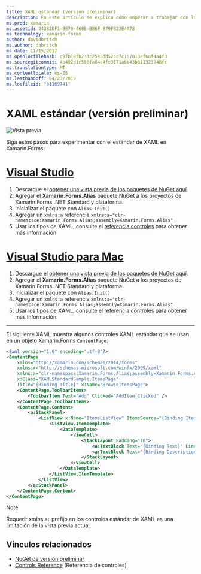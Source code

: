 ```yaml
---
title: XAML estándar (versión preliminar)
description: En este artículo se explica cómo empezar a trabajar con la exploración de la versión preliminar estándar de XAML en Xamarin.Forms.
ms.prod: xamarin
ms.assetid: 24382DF1-BE70-4608-B86F-B79FB23E4A78
ms.technology: xamarin-forms
author: davidbritch
ms.author: dabritch
ms.date: 11/15/2017
ms.openlocfilehash: d9fb19fb233c25e5dd525c7c157013ef66f4a4f3
ms.sourcegitcommit: 4b402d1c508fa84e4fc3171a6e43b811323948fc
ms.translationtype: MT
ms.contentlocale: es-ES
ms.lasthandoff: 04/23/2019
ms.locfileid: "61169741"
---
```

# <a name="xaml-standard-preview"></a>XAML estándar (versión preliminar)

![Vista previa](~/media/shared/preview.png)

Siga estos pasos para experimentar con el estándar de XAML en Xamarin.Forms:

# <a name="visual-studiotabwindows"></a>[Visual Studio](#tab/windows)

1. Descargue el [obtener una vista previa de los paquetes de NuGet aquí](https://aka.ms/xf-xamlstandard-nuget).
2. Agregar el **Xamarin.Forms.Alias** paquete NuGet a los proyectos de Xamarin.Forms .NET Standard y plataforma.
3. Inicializar el paquete con `Alias.Init()`
4. Agregar un `xmlns:a` referencia `xmlns:a="clr-namespace:Xamarin.Forms.Alias;assembly=Xamarin.Forms.Alias"`
5. Usar los tipos de XAML, consulte el [referencia controles](controls.md) para obtener más información.

# <a name="visual-studio-for-mactabmacos"></a>[Visual Studio para Mac](#tab/macos)

1. Descargue el [obtener una vista previa de los paquetes de NuGet aquí](https://aka.ms/xf-xamlstandard-nuget).
2. Agregar el **Xamarin.Forms.Alias** paquete NuGet a los proyectos de Xamarin.Forms .NET Standard y plataforma.
3. Inicializar el paquete con `Alias.Init()`
4. Agregar un `xmlns:a` referencia `xmlns:a="clr-namespace:Xamarin.Forms.Alias;assembly=Xamarin.Forms.Alias"`
5. Usar los tipos de XAML, consulte el [referencia controles](controls.md) para obtener más información.

-----

El siguiente XAML muestra algunos controles XAML estándar que se usan en un objeto Xamarin.Forms `ContentPage`:

```xml
<?xml version="1.0" encoding="utf-8"?>
<ContentPage 
    xmlns="http://xamarin.com/schemas/2014/forms" 
    xmlns:x="http://schemas.microsoft.com/winfx/2009/xaml" 
    xmlns:a="clr-namespace:Xamarin.Forms.Alias;assembly=Xamarin.Forms.Alias"
    x:Class="XAMLStandardSample.ItemsPage" 
    Title="{Binding Title}" x:Name="BrowseItemsPage">
    <ContentPage.ToolbarItems>
        <ToolbarItem Text="Add" Clicked="AddItem_Clicked" />
    </ContentPage.ToolbarItems>
    <ContentPage.Content>
        <a:StackPanel>
            <ListView x:Name="ItemsListView" ItemsSource="{Binding Items}" VerticalOptions="FillAndExpand" HasUnevenRows="true" RefreshCommand="{Binding LoadItemsCommand}" IsPullToRefreshEnabled="true" IsRefreshing="{Binding IsBusy, Mode=OneWay}" CachingStrategy="RecycleElement" ItemSelected="OnItemSelected">
                <ListView.ItemTemplate>
                    <DataTemplate>
                        <ViewCell>
                            <StackLayout Padding="10">
                                <a:TextBlock Text="{Binding Text}" LineBreakMode="NoWrap" Style="{DynamicResource ListItemTextStyle}" FontSize="16" />
                                <a:TextBlock Text="{Binding Description}" LineBreakMode="NoWrap" Style="{DynamicResource ListItemDetailTextStyle}" FontSize="13" />
                            </StackLayout>
                        </ViewCell>
                    </DataTemplate>
                </ListView.ItemTemplate>
            </ListView>
        </a:StackPanel>
    </ContentPage.Content>
</ContentPage>
```

> [!NOTE]
> Requerir xmlns `a:` prefijo en los controles estándar de XAML es una limitación de la vista previa actual.


## <a name="related-links"></a>Vínculos relacionados

- [NuGet de versión preliminar](https://aka.ms/xf-xamlstandard-nuget)
- [Controls Reference](controls.md) (Referencia de controles)
